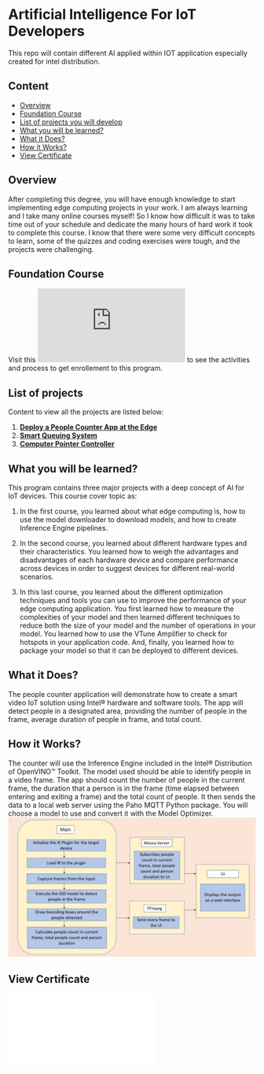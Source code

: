 # Artificial Intelligence For IoT Developers
This repo will contain different AI applied within IOT application especially created for intel distribution.

## Content 

- [Overview](#overview)
- [Foundation Course](#foundation-course)
- [List of projects you will develop](#list-of-projects)
- [What you will be learned?](#what-you-will-be-learned)
- [What it Does?](#what-it-does)
- [How it Works?](#how-it-works)
- [View Certificate](#view-certificate)

## Overview
After completing this degree, you will have enough knowledge to start implementing edge computing projects in your work. I am always learning and I take many online courses myself! So I know how difficult it was to take time out of your schedule and dedicate the many hours of hard work it took to complete this course. I know that there were some very difficult concepts to learn, some of the quizzes and coding exercises were tough, and the projects were challenging. 

## Foundation Course
Visit this ![link](https://github.com/asharn/2.5-month-of-intel-edge-aiot/blob/master/README.md) to see the activities and process to get enrollement to this program.


## List of projects
Content to view all the projects are listed below:
  1. [**Deploy a People Counter App at the Edge**](https://github.com/asharn/artificial-intelligence-for-iot-developers/tree/master/people-counter-app#deploy-a-people-counter-app-at-the-edge)
  2. [**Smart Queuing System**](https://github.com/asharn/artificial-intelligence-for-iot-developers/tree/master/smart-queuing-system#smart-queuing-system)
  3. [**Computer Pointer Controller**](https://github.com/asharn/artificial-intelligence-for-iot-developers/tree/master/computer-pointer-controller#computer-pointer-controller)


   ## What you will be learned?
   This program contains three major projects with a deep concept of AI for IoT devices. This course cover topic as:

   1. In the first course, you learned about what edge computing is, how to use the model downloader to download models, and how to create Inference Engine pipelines.

   2. In the second course, you learned about different hardware types and their characteristics. You learned how to weigh the advantages and disadvantages of each hardware device and compare performance across devices in order to suggest devices for different real-world scenarios.

   3. In this last course, you learned about the different optimization techniques and tools you can use to improve the performance of your edge computing application. You first learned how to measure the complexities of your model and then learned different techniques to reduce both the size of your model and the number of operations in your model. You learned how to use the VTune Amplifier to check for hotspots in your application code. And, finally, you learned how to package your model so that it can be deployed to different devices.


   ## What it Does?
   The people counter application will demonstrate how to create a smart video IoT solution using Intel® hardware and software tools. The app will detect people in a designated area, providing the number of people in the frame, average duration of people in frame, and total count.


   ## How it Works?
   The counter will use the Inference Engine included in the Intel® Distribution of OpenVINO™ Toolkit. The model used should be able to identify people in a video frame. The app should count the number of people in the current frame, the duration that a person is in the frame (time elapsed between entering and exiting a frame) and the total count of people. It then sends the data to a local web server using the Paho MQTT Python package.
   You will choose a model to use and convert it with the Model Optimizer.
![architectural diagram](./people-counter-app/images/arch_diagram.png)


   ## View Certificate
   ![Certificate](certificate.pdf)


   
